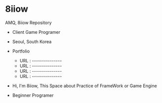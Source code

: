 # 8iiow
AMQ, 8iiow Repository
- Client Game Programer
- Seoul, South Korea
- Portfolio 
   - URL : ---------------
   - URL : ---------------
   - URL : ---------------
   - URL : ---------------
   
   
- Hi, I'm 8iiow, This Space about Practice of FrameWork or Game Engine 
- Beginner Programer
